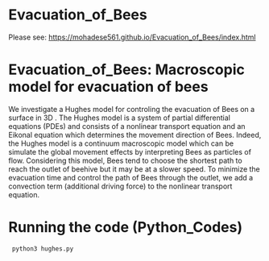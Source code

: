 # Evacuation_of_Bees

Please see: https://mohadese561.github.io/Evacuation_of_Bees/index.html

# Evacuation_of_Bees: Macroscopic model for evacuation of bees

We investigate a Hughes model for controling the evacuation of Bees on a surface in 3D . The Hughes model is a system of partial differential equations (PDEs) and consists of a nonlinear transport equation and an Eikonal equation which determines the movement direction of Bees. Indeed, the Hughes model is a continuum macroscopic model which can be simulate the global movement effects by interpreting Bees as particles of flow. Considering this model, Bees tend to choose the shortest path to reach the outlet of beehive but it may be at a slower speed. To minimize the evacuation time and control the path of Bees through the outlet,  we add a convection term  (additional driving force)  to the nonlinear transport equation.


# Running the code (Python_Codes)

     python3 hughes.py
